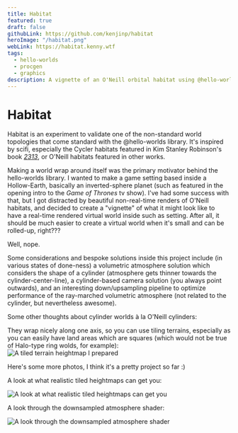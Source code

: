 ```yaml
---
title: Habitat
featured: true
draft: false
githubLink: https://github.com/kenjinp/habitat
heroImage: "/habitat.png"
webLink: https://habitat.kenny.wtf
tags:
  - hello-worlds
  - procgen
  - graphics
description: A vignette of an O'Neill orbital habitat using @hello-worlds/react and a playground for various graphics programming and land generation techniques
---
```


# Habitat

Habitat is an experiment to validate one of the non-standard world topologies that come standard with the @hello-worlds library. It's inspired by scifi, especially the Cycler habitats featured in Kim Stanley Robinson's book [_2313_](https://www.goodreads.com/book/show/11830394-2312), or O'Neill habitats featured in other works.

Making a world wrap around itself was the primary motivator behind the hello-worlds library. I wanted to make a game setting based inside a Hollow-Earth, basically an inverted-sphere planet (such as featured in the opening intro to the _Game of Thrones_ tv show). I've had some success with that, but I got distracted by beautiful non-real-time renders of O'Neill habitats, and decided to create a "vignette" of what it might look like to have a real-time rendered virtual world inside such as setting. After all, it should be much easier to create a virtual world when it's small and can be rolled-up, right???

Well, nope.

Some considerations and bespoke solutions inside this project include (in various states of done-ness) a volumetric atmosphere solution which considers the shape of a cylinder (atmosphere gets thinner towards the cylinder-center-line), a cylinder-based camera solution (you always point outwards), and an interesting down/upsampling pipeline to optimize performance of the ray-marched volumetric atmosphere (not related to the cylinder, but nevertheless awesome).

Some other thoughts about cylinder worlds à la O'Neill cylinders:

They wrap nicely along one axis, so you can use tiling terrains, especially as you can easily have land areas which are squares (which would not be true of Halo-type ring wolds, for example):
<img class="h-256 object-scale-down" src="/large-terrain.png" alt="A tiled terrain heightmap I prepared" />

Here's some more photos, I think it's a pretty project so far :)

A look at what realistic tiled heightmaps can get you:

<img class="h-256 object-scale-down" src="/habitat-screenshot-2.png" alt="A look at what realistic tiled heightmaps can get you " />

A look through the downsampled atmosphere shader:

<img class="h-256 object-scale-down" src="/habitat-screenshot-1.png" alt="A look through the downsampled atmosphere shader" />
